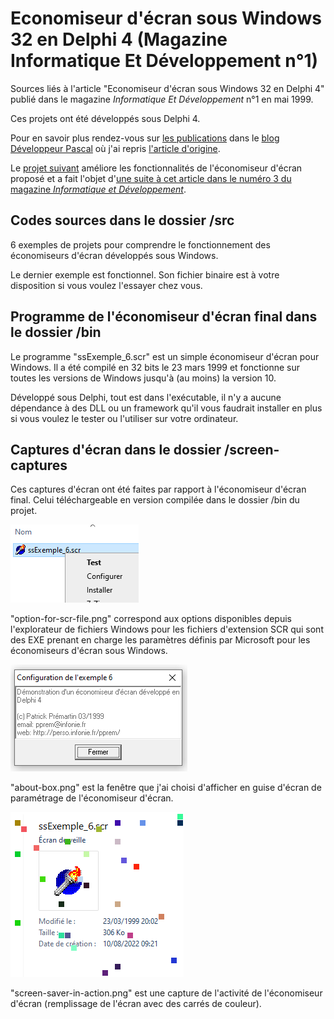 # Economiseur d'écran sous Windows 32 en Delphi 4 (Magazine Informatique Et Développement n°1)

Sources liés à l'article "Economiseur d'écran sous Windows 32 en Delphi 4" publié dans le magazine *Informatique Et Développement* n°1 en mai 1999.

Ces projets ont été développés sous Delphi 4.

Pour en savoir plus rendez-vous sur [les publications](https://developpeur-pascal.fr/publications.html) dans le [blog Développeur Pascal](https://developpeur-pascal.fr/) où j'ai repris [l'article d'origine](https://developpeur-pascal.fr/economiseur-d-ecran-sous-windows-32-en-delphi-4-dans-le-magazine-informatique-et-developpement-1-mai-1999.html).

Le [projet suivant](https://github.com/DeveloppeurPascal/informatiqueetdeveloppement-03) améliore les fonctionnalités de l'économiseur d'écran proposé et a fait l'objet d'[une suite à cet article dans le numéro 3 du magazine *Informatique et Développement*](https://developpeur-pascal.fr/programmer-un-economiseur-d-ecran-dans-le-magazine-informatique-et-developpement-3-juillet-1999.html).

## Codes sources dans le dossier /src

6 exemples de projets pour comprendre le fonctionnement des économiseurs d'écran développés sous Windows.

Le dernier exemple est fonctionnel. Son fichier binaire est à votre disposition si vous voulez l'essayer chez vous.

## Programme de l'économiseur d'écran final dans le dossier /bin

Le programme "ssExemple_6.scr" est un simple économiseur d'écran pour Windows. Il a été compilé en 32 bits le 23 mars 1999 et fonctionne sur toutes les versions de Windows jusqu'à (au moins) la version 10.

Développé sous Delphi, tout est dans l'exécutable, il n'y a aucune dépendance à des DLL ou un framework qu'il vous faudrait installer en plus si vous voulez le tester ou l'utiliser sur votre ordinateur.

## Captures d'écran dans le dossier /screen-captures

Ces captures d'écran ont été faites par rapport à l'économiseur d'écran final. Celui téléchargeable en version compilée dans le dossier /bin du projet.

![capture écran du menu contextuel de l'explorateur de fichiers](https://github.com/DeveloppeurPascal/informatiqueetdeveloppement-01/raw/main/screen-captures/option-for-scr-file.png)

"option-for-scr-file.png" correspond aux options disponibles depuis l'explorateur de fichiers Windows pour les fichiers d'extension SCR qui sont des EXE prenant en charge les paramètres définis par Microsoft pour les économiseurs d'écran sous Windows.

![capture écran de la boite de dialogue "à propos" du programme](https://github.com/DeveloppeurPascal/informatiqueetdeveloppement-01/raw/main/screen-captures/about-box.png)

"about-box.png" est la fenêtre que j'ai choisi d'afficher en guise d'écran de paramétrage de l'économiseur d'écran.

![capture écran de l'économiseur en fonctionnement](https://github.com/DeveloppeurPascal/informatiqueetdeveloppement-01/raw/main/screen-captures/screen-saver-in-action.png)

"screen-saver-in-action.png" est une capture de l'activité de l'économiseur d'écran (remplissage de l'écran avec des carrés de couleur).

